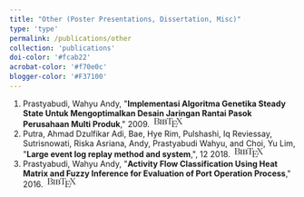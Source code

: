 ```yaml
---
title: "Other (Poster Presentations, Dissertation, Misc)"
type: 'type'
permalink: /publications/other
collection: 'publications'
doi-color: '#fcab22'
acrobat-color: '#f70e0c'
blogger-color: '#F37100'
---
```

1. Prastyabudi, Wahyu Andy, "**Implementasi Algoritma Genetika Steady State Untuk Mengoptimalkan Desain Jaringan Rantai Pasok Perusahaan Multi Produk**," 2009. &nbsp;<a href='/publications/bibtex#prastyabudi2009implementasi' target='_blank' class='btn btn--mcwbibtex'><img src='../images/BibTeX_logo-16px-high.png'/></a>
1. Putra, Ahmad Dzulfikar Adi, Bae, Hye Rim, Pulshashi, Iq Reviessay, Sutrisnowati, Riska Asriana, Andy, Prastyabudi Wahyu, and Choi, Yu Lim, "**Large event log replay method and system**,", 12 2018. <a href='https://patents.google.com/patent/US10146659B2/en' target='_blank'><i class='fas fa-fw fa-link'></i></a> &nbsp;<a href='/publications/bibtex#putra2018large' target='_blank' class='btn btn--mcwbibtex'><img src='../images/BibTeX_logo-16px-high.png'/></a>
1. Prastyabudi, Wahyu Andy, "**Activity Flow Classification Using Heat Matrix and Fuzzy Inference for Evaluation of Port Operation Process**," 2016. &nbsp;<a href='/publications/bibtex#prastyabudi2016activity' target='_blank' class='btn btn--mcwbibtex'><img src='../images/BibTeX_logo-16px-high.png'/></a>
